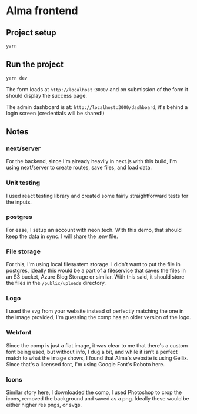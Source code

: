 # Alma frontend

## Project setup

```bash
yarn
```

## Run the project

```bash
yarn dev
```

The form loads at `http://localhost:3000/` and on submission of the form it should display the success page.

The admin dashboard is at: `http://localhost:3000/dashboard`, it's behind a login screen (credentials will be shared!)

## Notes

### next/server

For the backend, since I'm already heavily in next.js with this build, I'm using next/server to create routes, save files, and load data.

### Unit testing

I used react testing library and created some fairly straightforward tests for the inputs.

### postgres

For ease, I setup an account with neon.tech. With this demo, that should keep the data in sync. I will share the .env file.

### File storage

For this, I'm using local filesystem storage. I didn't want to put the file in postgres, ideally this would be a part of a fileservice that saves the files in an S3 bucket, Azure Blog Storage or similar. With this said, it should store the files in the `/public/uploads` directory.

### Logo

I used the svg from your website instead of perfectly matching the one in the image provided, I'm guessing the comp has an older version of the logo.

### Webfont

Since the comp is just a flat image, it was clear to me that there's a custom font being used, but without info, I dug a bit, and while it isn't a perfect match to what the image shows, I found that Alma's website is using Gellix. Since that's a licensed font, I'm using Google Font's Roboto here.

### Icons

Similar story here, I downloaded the comp, I used Photoshop to crop the icons, removed the background and saved as a png. Ideally these would be either higher res pngs, or svgs.